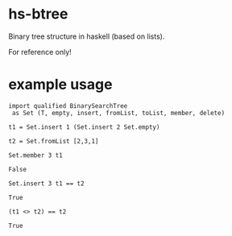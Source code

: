 # hs-btree
Binary tree structure in haskell (based on lists).

For reference only!

# example usage
```
import qualified BinarySearchTree
 as Set (T, empty, insert, fromList, toList, member, delete)

t1 = Set.insert 1 (Set.insert 2 Set.empty)

t2 = Set.fromList [2,3,1]
```

```Set.member 3 t1```

``` console
False
```


``` Set.insert 3 t1 == t2 ```

``` console
True
```

```(t1 <> t2) == t2 ```

``` console
True
```
